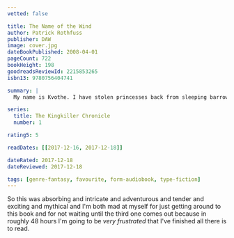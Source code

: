 ```yaml
---
vetted: false

title: The Name of the Wind
author: Patrick Rothfuss
publisher: DAW
image: cover.jpg
dateBookPublished: 2008-04-01
pageCount: 722
bookHeight: 198
goodreadsReviewId: 2215853265
isbn13: 9780756404741

summary: |
  My name is Kvothe. I have stolen princesses back from sleeping barrow kings. I burned down the town of Trebon. I have spent the night with Felurian and left with both my sanity and my life. I was expelled from the University at a younger age than most people are allowed in. I tread paths by moonlight that others fear to speak of during day. I have talked to Gods, loved women, and written songs that make the minstrels weep. You may have heard of me. So begins a tale unequaled in fantasy literature--the story of a hero told in his own voice. It is a tale of sorrow, a tale of survival, a tale of one man's search for meaning in his universe, and how that search, and the indomitable will that drove it, gave birth to a legend.

series:
  title: The Kingkiller Chronicle
  number: 1

rating5: 5

readDates: [[2017-12-16, 2017-12-18]]

dateRated: 2017-12-18
dateReviewed: 2017-12-18

tags: [genre-fantasy, favourite, form-audiobook, type-fiction]
---
```


So this was absorbing and intricate and adventurous and tender and exciting and mythical and I'm both mad at myself for just getting around to this book and for not waiting until the third one comes out because in roughly 48 hours I'm going to be *very frustrated* that I've finished all there is to read.
